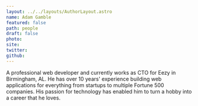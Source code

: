 ```yaml
---
layout: ../../layouts/AuthorLayout.astro
name: Adam Gamble
featured: false
path: people
draft: false
photo: 
site: 
twitter: 
github: 
---
```


A professional web developer and currently works as CTO for Eezy in Birmingham, AL. He has over 10 years' experience building web applications for everything from startups to multiple Fortune 500 companies. His passion for technology has enabled him to turn a hobby into a career that he loves.